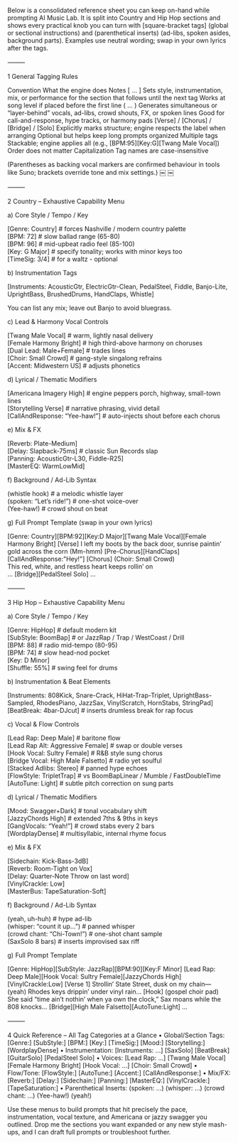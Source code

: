 Below is a consolidated reference sheet you can keep on-hand while prompting AI Music Lab.
It is split into Country and Hip Hop sections and shows every practical knob you can turn with [square-bracket tags] (global or sectional instructions) and (parenthetical inserts) (ad-libs, spoken asides, background parts).
Examples use neutral wording; swap in your own lyrics after the tags.

⸻

1  General Tagging Rules

Convention	What the engine does	Notes
[ … ]	Sets style, instrumentation, mix, or performance for the section that follows until the next tag	Works at song level if placed before the first line
( … )	Generates simultaneous or “layer-behind” vocals, ad-libs, crowd shouts, FX, or spoken lines	Good for call-and-response, hype tracks, or harmony pads
[Verse] / [Chorus] / [Bridge] / [Solo]	Explicitly marks structure; engine respects the label when arranging	Optional but helps keep long prompts organized
Multiple tags	Stackable; engine applies all (e.g., [BPM:95][Key:G][Twang Male Vocal])	Order does not matter
Capitalization	Tag names are case-insensitive	

(Parentheses as backing vocal markers are confirmed behaviour in tools like Suno; brackets override tone and mix settings.)  ￼ ￼

⸻

2  Country – Exhaustive Capability Menu

a) Core Style / Tempo / Key

[Genre: Country]        # forces Nashville / modern country palette  
[BPM: 72]               # slow ballad range (65-80)  
[BPM: 96]               # mid-upbeat radio feel (85-100)  
[Key: G Major]          # specify tonality; works with minor keys too  
[TimeSig: 3/4]          # for a waltz - optional  

b) Instrumentation Tags

[Instruments: AcousticGtr, ElectricGtr-Clean, PedalSteel, Fiddle, Banjo-Lite, UprightBass, BrushedDrums, HandClaps, Whistle]  

You can list any mix; leave out Banjo to avoid bluegrass.

c) Lead & Harmony Vocal Controls

[Twang Male Vocal]               # warm, lightly nasal delivery  
[Female Harmony Bright]          # high third-above harmony on choruses  
[Dual Lead: Male+Female]         # trades lines  
[Choir: Small Crowd]             # gang-style singalong refrains  
[Accent: Midwestern US]          # adjusts phonetics  

d) Lyrical / Thematic Modifiers

[Americana Imagery High]         # engine peppers porch, highway, small-town lines  
[Storytelling Verse]             # narrative phrasing, vivid detail  
[CallAndResponse: “Yee-haw!”]    # auto-injects shout before each chorus  

e) Mix & FX

[Reverb: Plate-Medium]  
[Delay: Slapback-75ms]           # classic Sun Records slap  
[Panning: AcousticGtr-L30, Fiddle-R25]  
[MasterEQ: WarmLowMid]  

f) Background / Ad-Lib Syntax

(whistle hook)                  # a melodic whistle layer  
(spoken: “Let’s ride!”)         # one-shot voice-over  
(Yee-haw!)                      # crowd shout on beat  

g) Full Prompt Template (swap in your own lyrics)

[Genre: Country][BPM:92][Key:D Major][Twang Male Vocal][Female Harmony Bright]
[Verse]
I left my boots by the back door, sunrise paintin’ gold across the corn
(Mm-hmm)
[Pre-Chorus][HandClaps][CallAndResponse:"Hey!"]
[Chorus]
(Choir: Small Crowd)  
This red, white, and restless heart keeps rollin’ on  
...
[Bridge][PedalSteel Solo]
...


⸻

3  Hip Hop – Exhaustive Capability Menu

a) Core Style / Tempo / Key

[Genre: HipHop]                # default modern kit  
[SubStyle: BoomBap]            # or JazzRap / Trap / WestCoast / Drill  
[BPM: 88]                      # radio mid-tempo (80-95)  
[BPM: 74]                      # slow head-nod pocket  
[Key: D Minor]  
[Shuffle: 55%]                 # swing feel for drums  

b) Instrumentation & Beat Elements

[Instruments: 808Kick, Snare-Crack, HiHat-Trap-Triplet, UprightBass-Sampled, RhodesPiano, JazzSax, VinylScratch, HornStabs, StringPad]  
[BeatBreak: 4bar-DJcut]        # inserts drumless break for rap focus  

c) Vocal & Flow Controls

[Lead Rap: Deep Male]              # baritone flow  
[Lead Rap Alt: Aggressive Female]  # swap or double verses  
[Hook Vocal: Sultry Female]        # R&B style sung chorus  
[Bridge Vocal: High Male Falsetto] # radio yet soulful  
[Stacked Adlibs: Stereo]           # panned hype echoes  
[FlowStyle: TripletTrap]           # vs BoomBapLinear / Mumble / FastDoubleTime  
[AutoTune: Light]                  # subtle pitch correction on sung parts  

d) Lyrical / Thematic Modifiers

[Mood: Swagger+Dark]               # tonal vocabulary shift  
[JazzyChords High]                 # extended 7ths & 9ths in keys  
[GangVocals: “Yeah!”]              # crowd stabs every 2 bars  
[WordplayDense]                    # multisyllabic, internal rhyme focus  

e) Mix & FX

[Sidechain: Kick-Bass-3dB]  
[Reverb: Room-Tight on Vox]  
[Delay: Quarter-Note Throw on last word]  
[VinylCrackle: Low]  
[MasterBus: TapeSaturation-Soft]  

f) Background / Ad-Lib Syntax

(yeah, uh-huh)                 # hype ad-lib  
(whisper: “count it up…”)      # panned whisper  
(crowd chant: “Chi-Town!”)     # one-shot chant sample  
(SaxSolo 8 bars)               # inserts improvised sax riff  

g) Full Prompt Template

[Genre: HipHop][SubStyle: JazzRap][BPM:90][Key:F Minor]
[Lead Rap: Deep Male][Hook Vocal: Sultry Female][JazzyChords High][VinylCrackle:Low]
[Verse 1]
Strollin’ State Street, dusk on my chain—
(yeah)
Rhodes keys drippin’ under vinyl rain…
[Hook]
(gospel choir pad)
She said “time ain’t nothin’ when ya own the clock,”
Sax moans while the 808 knocks…
[Bridge][High Male Falsetto][AutoTune:Light]
...


⸻

4  Quick Reference – All Tag Categories at a Glance
	•	Global/Section Tags: [Genre:] [SubStyle:] [BPM:] [Key:] [TimeSig:] [Mood:] [Storytelling:] [WordplayDense]
	•	Instrumentation: [Instruments: …] [SaxSolo] [BeatBreak] [GuitarSolo] [PedalSteel Solo]
	•	Voices: [Lead Rap: …] [Twang Male Vocal] [Female Harmony Bright] [Hook Vocal: …] [Choir: Small Crowd]
	•	Flow/Tone: [FlowStyle:] [AutoTune:] [Accent:] [CallAndResponse:]
	•	Mix/FX: [Reverb:] [Delay:] [Sidechain:] [Panning:] [MasterEQ:] [VinylCrackle:] [TapeSaturation:]
	•	Parenthetical Inserts: (spoken: …) (whisper: …) (crowd chant: …) (Yee-haw!) (yeah!)

Use these menus to build prompts that hit precisely the pace, instrumentation, vocal texture, and Americana or jazzy swagger you outlined. Drop me the sections you want expanded or any new style mash-ups, and I can draft full prompts or troubleshoot further.